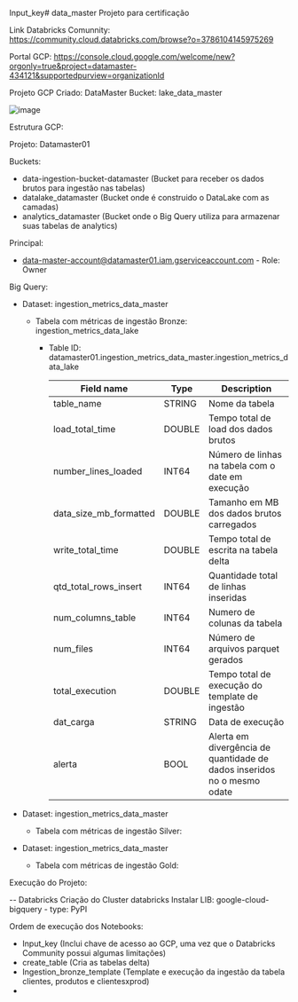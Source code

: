 Input_key# data_master
Projeto para certificação


Link Databricks Comunnity: https://community.cloud.databricks.com/browse?o=3786104145975269

Portal GCP: https://console.cloud.google.com/welcome/new?orgonly=true&project=datamaster-434121&supportedpurview=organizationId

Projeto GCP Criado: DataMaster
Bucket: lake_data_master

![image](https://github.com/user-attachments/assets/358ed006-30ca-4692-94f6-0010db8ea41a)



Estrutura GCP:

Projeto: Datamaster01

Buckets:
  - data-ingestion-bucket-datamaster (Bucket para receber os dados brutos para ingestão nas tabelas)
  - datalake_datamaster (Bucket onde é construido o DataLake com as camadas)
  - analytics_datamaster (Bucket onde o Big Query utiliza para armazenar suas tabelas de analytics)

Principal:
  - data-master-account@datamaster01.iam.gserviceaccount.com - Role: Owner

Big Query:
  - Dataset: ingestion_metrics_data_master
    - Tabela com métricas de ingestão Bronze: ingestion_metrics_data_lake
      - Table ID: datamaster01.ingestion_metrics_data_master.ingestion_metrics_data_lake

        |        Field name         |  Type  |                             Description                                 |
        |---------------------------|--------|-------------------------------------------------------------------------|
        | table_name                | STRING | Nome da tabela                                                          |
        | load_total_time           | DOUBLE | Tempo total de load dos dados brutos                                    |
        | number_lines_loaded       | INT64  | Número de linhas na tabela com o date em execução                       |
        | data_size_mb_formatted    | DOUBLE | Tamanho em MB dos dados brutos carregados                               |
        | write_total_time          | DOUBLE | Tempo total de escrita na tabela delta                                  |
        | qtd_total_rows_insert     | INT64  | Quantidade total de linhas inseridas                                    |
        | num_columns_table         | INT64  | Numero de colunas da tabela                                             |
        | num_files                 | INT64  | Número de arquivos parquet gerados                                      |
        | total_execution           | DOUBLE | Tempo total de execução do template de ingestão                         | 
        | dat_carga                 | STRING | Data de execução                                                        |
        | alerta                    | BOOL   | Alerta em divergência de quantidade de dados inseridos no o mesmo odate |

  - Dataset: ingestion_metrics_data_master
    - Tabela com métricas de ingestão Silver:
  - Dataset: ingestion_metrics_data_master
    - Tabela com métricas de ingestão Gold:
      

Execução do Projeto:

-- Databricks
Criação do Cluster databricks
  Instalar LIB: google-cloud-bigquery - type: PyPI

Ordem de execução dos Notebooks:
  - Input_key (Inclui chave de acesso ao GCP, uma vez que o Databricks Community possui algumas limitações)
  - create_table (Cria as tabelas delta)
  - Ingestion_bronze_template (Template e execução da ingestão da tabela clientes, produtos e clientesxprod)
  - 


